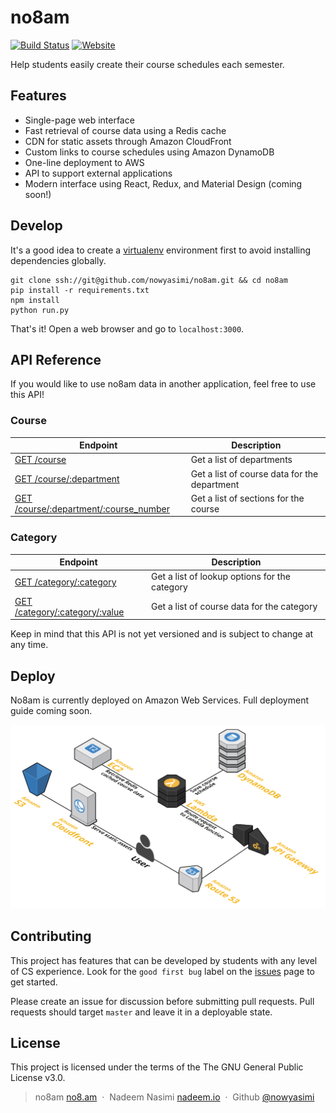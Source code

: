 no8am
==================
[![Build Status](https://travis-ci.org/nowyasimi/no8am.svg?branch=master)](https://travis-ci.org/nowyasimi/no8am)
[![Website](https://img.shields.io/website/https/no8.am.svg)](https://no8.am)

Help students easily create their course schedules each semester.


Features
-------

* Single-page web interface
* Fast retrieval of course data using a Redis cache
* CDN for static assets through Amazon CloudFront
* Custom links to course schedules using Amazon DynamoDB
* One-line deployment to AWS
* API to support external applications
* Modern interface using React, Redux, and Material Design (coming soon!)



Develop
-------

It's a good idea to create a [virtualenv](http://docs.python-guide.org/en/latest/dev/virtualenvs/) environment first to avoid installing dependencies globally.


    git clone ssh://git@github.com/nowyasimi/no8am.git && cd no8am
    pip install -r requirements.txt
    npm install
    python run.py

That's it! Open a web browser and go to `localhost:3000`.


API Reference
-------

If you would like to use no8am data in another application, feel free to use this API!

### Course

| Endpoint | Description |
| ---- | --------------- |
| [GET /course](https://no8.am/course) | Get a list of departments |
| [GET /course/:department](https://no8.am/course/CSCI) | Get a list of course data for the department |
| [GET /course/:department/:course_number](https://no8.am/course/CSCI/203) | Get a list of sections for the course |

### Category

| Endpoint | Description |
| ---- | --------------- |
| [GET /category/:category](https://no8.am/category/ccc) | Get a list of lookup options for the category |
| [GET /category/:category/:value](https://no8.am/category/ccc/NSMC) | Get a list of course data for the category |

Keep in mind that this API is not yet versioned and is subject to change at any time.


Deploy
-------

No8am is currently deployed on Amazon Web Services. Full deployment guide coming soon.

![AWS diagram](docs/aws-diagram.png)



Contributing
-------

This project has features that can be developed by students with any level of CS experience. Look for the `good first bug` label on the [issues](https://github.com/nowyasimi/no8am/issues) page to get started.

Please create an issue for discussion before submitting pull requests. Pull
requests should target `master` and leave it in a deployable state.

License
-------

This project is licensed under the terms of the The GNU General Public License v3.0.

> no8am [no8.am](https://no8.am) &nbsp;&middot;&nbsp;
> Nadeem Nasimi [nadeem.io](http://nadeem.io) &nbsp;&middot;&nbsp;
> Github [@nowyasimi](https://github.com/nowyasimi)
